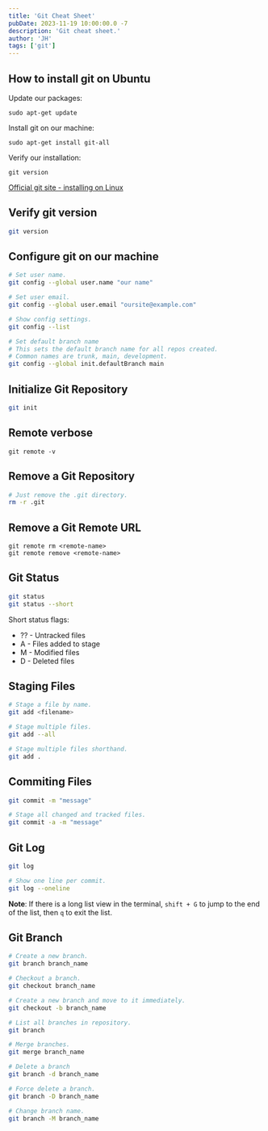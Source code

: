 ```yaml
---
title: 'Git Cheat Sheet'
pubDate: 2023-11-19 10:00:00.0 -7
description: 'Git cheat sheet.'
author: 'JH'
tags: ['git']
---
```


## How to install git on Ubuntu

Update our packages:

```shell
sudo apt-get update
```

Install git on our machine:

```shell
sudo apt-get install git-all
```

Verify our installation:

```shell
git version
```

[Official git site - installing on Linux](https://git-scm.com/book/en/v2/Getting-Started-Installing-Git)


## Verify git version

```bash
git version
```

## Configure git on our machine

```bash
# Set user name.
git config --global user.name "our name"

# Set user email.
git config --global user.email "oursite@example.com"

# Show config settings.
git config --list

# Set default branch name
# This sets the default branch name for all repos created.
# Common names are trunk, main, development.
git config --global init.defaultBranch main
```

## Initialize Git Repository

```bash
git init
```

## Remote verbose

```shell
git remote -v
```

## Remove a Git Repository

```bash
# Just remove the .git directory.
rm -r .git
```

## Remove a Git Remote URL

```shell
git remote rm <remote-name>
git remote remove <remote-name>
```

## Git Status

```bash
git status
git status --short
```

Short status flags:
- ?? - Untracked files
- A - Files added to stage
- M - Modified files
- D - Deleted files

## Staging Files

```bash
# Stage a file by name.
git add <filename>

# Stage multiple files.
git add --all

# Stage multiple files shorthand.
git add .
```

## Commiting Files

```bash
git commit -m "message"

# Stage all changed and tracked files.
git commit -a -m "message"
```

## Git Log

```bash
git log

# Show one line per commit.
git log --oneline
```

**Note**: If there is a long list view in the terminal, `shift + G` to jump to the end of the list, then `q` to exit the list.

## Git Branch

```bash
# Create a new branch.
git branch branch_name

# Checkout a branch.
git checkout branch_name

# Create a new branch and move to it immediately.
git checkout -b branch_name

# List all branches in repository.
git branch

# Merge branches.
git merge branch_name

# Delete a branch
git branch -d branch_name

# Force delete a branch.
git branch -D branch_name

# Change branch name.
git branch -M branch_name
```
